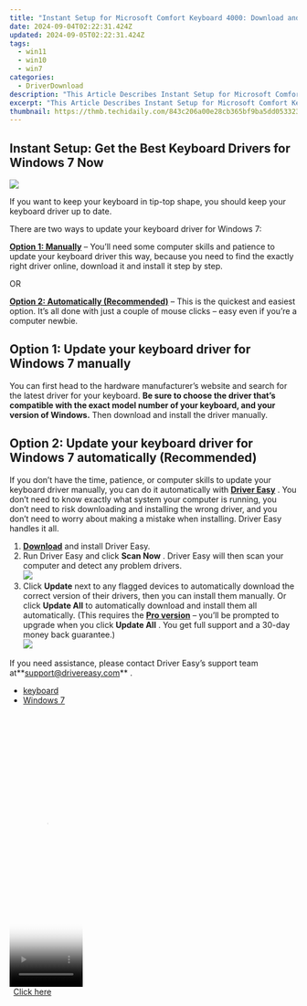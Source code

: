 ```yaml
---
title: "Instant Setup for Microsoft Comfort Keyboard 4000: Download and Configure the Right Drivers Now!"
date: 2024-09-04T02:22:31.424Z
updated: 2024-09-05T02:22:31.424Z
tags:
  - win11
  - win10
  - win7
categories:
  - DriverDownload
description: "This Article Describes Instant Setup for Microsoft Comfort Keyboard 4000: Download and Configure the Right Drivers Now!"
excerpt: "This Article Describes Instant Setup for Microsoft Comfort Keyboard 4000: Download and Configure the Right Drivers Now!"
thumbnail: https://thmb.techidaily.com/843c206a00e28cb365bf9ba5dd05332331c8b283e7e323acfc8d381ef1640599.jpg
---
```


## Instant Setup: Get the Best Keyboard Drivers for Windows 7 Now

![](https://images.drivereasy.com/wp-content/uploads/2018/11/img_5bf6629ec464a-300x169.jpg)

 If you want to keep your keyboard in tip-top shape, you should keep your keyboard driver up to date.

There are two ways to update your keyboard driver for Windows 7:

[**Option 1: Manually**](https://tools.techidaily.com/drivereasy/download/) – You’ll need some computer skills and patience to update your keyboard driver this way, because you need to find the exactly right driver online, download it and install it step by step.

OR

[**Option 2: Automatically (Recommended)**](https://www.drivereasy.com/knowledge/download-keyboard-driver-for-windows-7-easily-quickly/#o2) – This is the quickest and easiest option. It’s all done with just a couple of mouse clicks – easy even if you’re a computer newbie.

## Option 1: Update your keyboard driver for Windows 7 manually

 You can first head to the hardware manufacturer’s website and search for the latest driver for your keyboard. **Be sure to choose the driver that’s compatible with the exact model number of your keyboard, and your version of Windows.** Then download and install the driver manually.

## Option 2: Update your keyboard driver for Windows 7 automatically (Recommended)

 If you don’t have the time, patience, or computer skills to update your keyboard driver manually, you can do it automatically with **[Driver Easy](https://tools.techidaily.com/drivereasy/download/)**  . You don’t need to know exactly what system your computer is running, you don’t need to risk downloading and installing the wrong driver, and you don’t need to worry about making a mistake when installing. Driver Easy handles it all.

1. **[Download](https://tools.techidaily.com/drivereasy/download/)**  and install Driver Easy.
2. Run Driver Easy and click **Scan Now** . Driver Easy will then scan your computer and detect any problem drivers.  
![](https://images.drivereasy.com/wp-content/uploads/2018/11/img_5bf66701b08e9.jpg)
3. Click **Update** next to any flagged devices to automatically download the correct version of their drivers, then you can install them manually. Or click **Update All** to automatically download and install them all automatically. (This requires the **[Pro version](https://tools.techidaily.com/drivereasy/download/)**  – you’ll be prompted to upgrade when you click **Update All** . You get full support and a 30-day money back guarantee.)  
![](https://images.drivereasy.com/wp-content/uploads/2018/11/img_5bf667102b66f.jpg)

 If you need assistance, please contact Driver Easy’s support team at**<support@drivereasy.com>** .

* [keyboard](https://tools.techidaily.com/drivereasy/download/)
* [Windows 7](https://tools.techidaily.com/drivereasy/download/)

<ins class="adsbygoogle"
     style="display:block"
     data-ad-format="autorelaxed"
     data-ad-client="ca-pub-7571918770474297"
     data-ad-slot="1223367746"></ins>



<ins class="adsbygoogle"
     style="display:block"
     data-ad-client="ca-pub-7571918770474297"
     data-ad-slot="8358498916"
     data-ad-format="auto"
     data-full-width-responsive="true"></ins>



<!-- affiliate ads begin -->
<span id="1975503">
					<video width="128" height="480" style="cursor:pointer"
           poster="//a.impactradius-go.com/display-clicktoplayimage/1975503.png"
           onclick="if(!this.playClicked){this.play();this.setAttribute('controls',true);this.playClicked=true;}">
	   <source src="//a.impactradius-go.com/display-ad/22993-1975503">
	   <img src="//a.impactradius-go.com/display-clicktoplayimage/1975503.png" style="border: none; height: 100%; width: 100%; object-fit: contain">
	</video>
	<div style="width:80px;text-align:center"><a href="javascript:window.open(decodeURIComponent('https%3A%2F%2Fhomestyler.sjv.io%2Fc%2F5597632%2F1975503%2F22993'), '_blank');void(0);">Click here</a></div>
</span>
<img height="0" width="0" src="https://imp.pxf.io/i/5597632/1975503/22993" style="position:absolute;visibility:hidden;" border="0" />
<!-- affiliate ads end -->